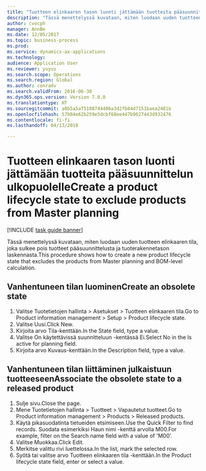 ```yaml
--- 
title: "Tuotteen elinkaaren tason luonti jättämään tuotteita pääsuunnittelun ulkopuolelle"
description: "Tässä menettelyssä kuvataan, miten luodaan uuden tuotteen elinkaaren tila, joka sulkee pois tuotteet pääsuunnittelusta ja tuoterakennetason laskennasta."
author: cvocph
manager: AnnBe
ms.date: 12/05/2017
ms.topic: business-process
ms.prod: 
ms.service: dynamics-ax-applications
ms.technology: 
audience: Application User
ms.reviewer: yuyus
ms.search.scope: Operations
ms.search.region: Global
ms.author: conradv
ms.search.validFrom: 2016-06-30
ms.dyn365.ops.version: Version 7.0.0
ms.translationtype: HT
ms.sourcegitcommit: a8b5a5af5108744406a3d2fb84d7151baea2481b
ms.openlocfilehash: 57b84e62b259e5dcbf68ee447b9627443d932476
ms.contentlocale: fi-fi
ms.lasthandoff: 04/13/2018

---
```

# <a name="create-a-product-lifecycle-state-to-exclude-products-from-master-planning"></a><span data-ttu-id="f8e26-103">Tuotteen elinkaaren tason luonti jättämään tuotteita pääsuunnittelun ulkopuolelle</span><span class="sxs-lookup"><span data-stu-id="f8e26-103">Create a product lifecycle state to exclude products from Master planning</span></span>

[!INCLUDE [task guide banner](../../includes/task-guide-banner.md)]

<span data-ttu-id="f8e26-104">Tässä menettelyssä kuvataan, miten luodaan uuden tuotteen elinkaaren tila, joka sulkee pois tuotteet pääsuunnittelusta ja tuoterakennetason laskennasta.</span><span class="sxs-lookup"><span data-stu-id="f8e26-104">This procedure shows how to create a new product lifecycle state that excludes the products from Master planning and BOM-level calculation.</span></span>


## <a name="create-an-obsolete-state"></a><span data-ttu-id="f8e26-105">Vanhentuneen tilan luominen</span><span class="sxs-lookup"><span data-stu-id="f8e26-105">Create an obsolete state</span></span>
1. <span data-ttu-id="f8e26-106">Valitse Tuotetietojen hallinta > Asetukset > Tuotteen elinkaaren tila.</span><span class="sxs-lookup"><span data-stu-id="f8e26-106">Go to Product information management > Setup > Product lifecycle state.</span></span>
2. <span data-ttu-id="f8e26-107">Valitse Uusi.</span><span class="sxs-lookup"><span data-stu-id="f8e26-107">Click New.</span></span>
3. <span data-ttu-id="f8e26-108">Kirjoita arvo Tila-kenttään.</span><span class="sxs-lookup"><span data-stu-id="f8e26-108">In the State field, type a value.</span></span>
4. <span data-ttu-id="f8e26-109">Valitse On käytettävissä suunnitteluun -kentässä Ei.</span><span class="sxs-lookup"><span data-stu-id="f8e26-109">Select No in the Is active for planning field.</span></span>
5. <span data-ttu-id="f8e26-110">Kirjoita arvo Kuvaus-kenttään.</span><span class="sxs-lookup"><span data-stu-id="f8e26-110">In the Description field, type a value.</span></span>

## <a name="associate-the-obsolete-state-to-a-released-product"></a><span data-ttu-id="f8e26-111">Vanhentuneen tilan liittäminen julkaistuun tuotteeseen</span><span class="sxs-lookup"><span data-stu-id="f8e26-111">Associate the obsolete state to a released product</span></span>
1. <span data-ttu-id="f8e26-112">Sulje sivu.</span><span class="sxs-lookup"><span data-stu-id="f8e26-112">Close the page.</span></span>
2. <span data-ttu-id="f8e26-113">Mene Tuotetietojen hallinta > Tuotteet > Vapautetut tuotteet.</span><span class="sxs-lookup"><span data-stu-id="f8e26-113">Go to Product information management > Products > Released products.</span></span>
3. <span data-ttu-id="f8e26-114">Käytä pikasuodatinta tietueiden etsimiseen.</span><span class="sxs-lookup"><span data-stu-id="f8e26-114">Use the Quick Filter to find records.</span></span> <span data-ttu-id="f8e26-115">Suodata esimerkiksi Haun nimi -kenttä arvolla M00.</span><span class="sxs-lookup"><span data-stu-id="f8e26-115">For example, filter on the Search name field with a value of 'M00'.</span></span>
4. <span data-ttu-id="f8e26-116">Valitse Muokkaa.</span><span class="sxs-lookup"><span data-stu-id="f8e26-116">Click Edit.</span></span>
5. <span data-ttu-id="f8e26-117">Merkitse valittu rivi luettelossa.</span><span class="sxs-lookup"><span data-stu-id="f8e26-117">In the list, mark the selected row.</span></span>
6. <span data-ttu-id="f8e26-118">Syötä tai valitse arvo Tuotteen elinkaaren tila -kenttään.</span><span class="sxs-lookup"><span data-stu-id="f8e26-118">In the Product lifecycle state field, enter or select a value.</span></span>


